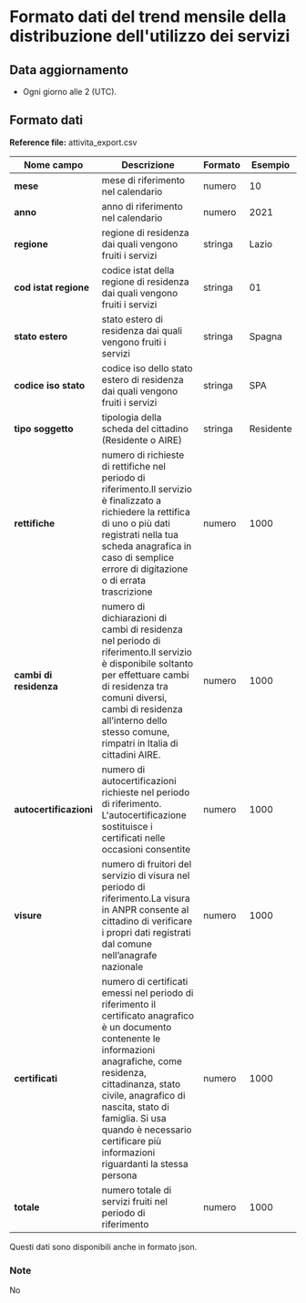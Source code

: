 # Formato dati del trend mensile della distribuzione dell'utilizzo dei servizi

## Data aggiornamento
- Ogni giorno alle 2 (UTC). 

## Formato dati

**Reference file:** attivita_export.csv<br>

| Nome campo                  | Descrizione                       | Formato                       | Esempio             |
|-----------------------------|-----------------------------------|-------------------------------|---------------------|
| **mese**       | mese di riferimento nel calendario              | numero                   | 10       |
| **anno**  | anno di riferimento nel calendario  |   numero     |        2021         |
| **regione**      | regione di residenza dai quali vengono fruiti i servizi |   stringa | Lazio  |
| **cod istat regione**      | codice istat della regione di residenza dai quali vengono fruiti i servizi |   stringa | 01  |
| **stato estero**      | stato estero di residenza dai quali vengono fruiti i servizi |   stringa | Spagna  |
| **codice iso stato**      | codice iso dello stato estero di residenza dai quali vengono fruiti i servizi |   stringa | SPA  |
| **tipo soggetto**      | tipologia della scheda del cittadino (Residente o AIRE)| stringa             | Residente   |
| **rettifiche**      | numero di richieste di rettifiche nel periodo di riferimento.Il servizio è finalizzato a richiedere la rettifica di uno o più dati registrati nella tua scheda anagrafica in caso di semplice errore di digitazione o di errata trascrizione| numero             | 1000   |
| **cambi di residenza**      | numero di dichiarazioni di cambi di residenza nel periodo di riferimento.Il servizio è disponibile soltanto per effettuare cambi di residenza tra comuni diversi, cambi di residenza all’interno dello stesso comune, rimpatri in Italia di cittadini AIRE.| numero             | 1000   |
| **autocertificazioni**      | numero di autocertificazioni richieste nel periodo di riferimento. L'autocertificazione sostituisce i certificati nelle occasioni consentite| numero             | 1000   |
| **visure**      | numero di fruitori del servizio di visura nel periodo di riferimento.La visura in ANPR consente al cittadino di verificare i propri dati registrati dal comune nell’anagrafe nazionale| numero             | 1000   |
| **certificati**      | numero di certificati emessi nel periodo di riferimento il certificato anagrafico è un documento contenente le informazioni anagrafiche, come residenza, cittadinanza, stato civile, anagrafico di nascita, stato di famiglia. Si usa quando è necessario certificare più informazioni riguardanti la stessa persona| numero             | 1000   |
| **totale**      | numero totale di servizi fruiti nel periodo di riferimento| numero             | 1000   |

Questi dati sono disponibili anche in formato json.

### Note
No